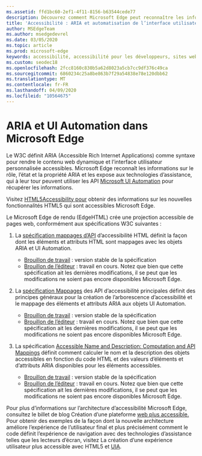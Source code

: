 ```yaml
---
ms.assetid: ffd1bc60-2ef1-4f11-8156-b63544cede77
description: Découvrez comment Microsoft Edge peut reconnaître les informations ARIA, puis les exposer aux technologies d’assistance qui peuvent ensuite utiliser les API Microsoft UI Automation.
title: 'Accessibilité : ARIA et automatisation de l’interface utilisateur'
author: MSEdgeTeam
ms.author: msedgedevrel
ms.date: 03/05/2020
ms.topic: article
ms.prod: microsoft-edge
keywords: accessibilité, accessibilité pour les développeurs, sites web accessibles, edge, développement web, ARIA, développeur, UIA, UI Automation
ms.custom: seodec18
ms.openlocfilehash: 2fcc8160c830b5a62d8023a5cb7cc9df376c49ca
ms.sourcegitcommit: 6860234c25a8be863b7f29a54838e78e120dbb62
ms.translationtype: MT
ms.contentlocale: fr-FR
ms.lasthandoff: 04/09/2020
ms.locfileid: "10564675"
---
```

# ARIA et UI Automation dans Microsoft Edge

Le W3C définit ARIA (Accessible Rich Internet Applications) comme syntaxe pour rendre le contenu web dynamique et l’interface utilisateur personnalisée accessibles. Microsoft Edge reconnaît les informations sur le rôle, l’état et la propriété ARIA et les expose aux technologies d’assistance, qui à leur tour peuvent utiliser les API [Microsoft UI Automation](https://blogs.msdn.microsoft.com/winuiautomation/) pour récupérer les informations.

Visitez [HTML5Accessibility pour](https://html5accessibility.com) obtenir des informations sur les nouvelles fonctionnalités HTML5 qui sont accessibles Microsoft Edge.

Le Microsoft Edge de rendu (EdgeHTML) crée une projection accessible de pages web, conformément aux spécifications W3C suivantes :

1. La [spécification mappages d’API](https://w3.org/TR/html-aam-1.0/) d’accessibilité HTML définit la façon dont les éléments et attributs HTML sont mappages avec les objets ARIA et UI Automation.
   * [Brouillon de travail](https://w3.org/TR/html-aam-1.0/) : version stable de la spécification
   * [Brouillon de l’éditeur](https://w3c.github.io/html-aam/) : travail en cours. Notez que bien que cette spécification ait les dernières modifications, il se peut que les modifications ne soient pas encore disponibles Microsoft Edge.


2. La [spécification Mappages](https://w3.org/TR/core-aam-1.1/) des API d’accessibilité principales définit des principes généraux pour la création de l’arborescence d’accessibilité et le mappage des éléments et attributs ARIA aux objets UI Automation.
   * [Brouillon de travail](https://w3.org/TR/core-aam-1.1/) : version stable de la spécification
   * [Brouillon de l’éditeur](https://w3c.github.io/core-aam/) : travail en cours. Notez que bien que cette spécification ait les dernières modifications, il se peut que les modifications ne soient pas encore disponibles Microsoft Edge.  

3. La spécification [Accessible Name and Description: Computation and API Mappings](https://w3.org/TR/accname-aam-1.1/) définit comment calculer le nom et la description des objets accessibles en fonction du code HTML et des valeurs d’éléments et d’attributs ARIA disponibles pour les éléments accessibles.
   * [Brouillon de travail](https://w3.org/TR/accname-aam-1.1/) : version stable de la spécification  
   * [Brouillon de l’éditeur](https://w3c.github.io/accname/) : travail en cours. Notez que bien que cette spécification ait les dernières modifications, il se peut que les modifications ne soient pas encore disponibles Microsoft Edge.   

Pour plus d’informations sur l’architecture d’accessibilité Microsoft Edge, consultez le billet de blog Création d’une plateforme [web plus accessible.](https://blogs.windows.com/msedgedev/2016/04/20/building-a-more-accessible-web-platform/)  Pour obtenir des exemples de la façon dont la nouvelle architecture améliore l’expérience de l’utilisateur final et plus précisément comment le code définit l’expérience de navigation avec des technologies d’assistance telles que les lecteurs d’écran, visitez La création d’une expérience utilisateur plus accessible avec HTML5 et [UIA](https://blogs.windows.com/msedgedev/2016/05/12/accessible-ux-with-html5-and-uia/).
